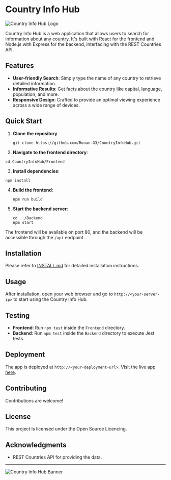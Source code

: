 # Country Info Hub

![Country Info Hub Logo](/assets/Country_Info.png)

Country Info Hub is a web application that allows users to search for information about any country. It's built with React for the frontend and Node.js with Express for the backend, interfacing with the REST Countries API.

## Features

- **User-friendly Search**: Simply type the name of any country to retrieve detailed information.
- **Informative Results**: Get facts about the country like capital, language, population, and more.
- **Responsive Design**: Crafted to provide an optimal viewing experience across a wide range of devices.

## Quick Start

1. **Clone the repository**
   ```
   git clone https://github.com/Ronan-G3/CountryInfoHub.git
    ```
2. **Navigate to the frontend directory**:
  ```
cd CountryInfoHub/Frontend
  ```
3. **Install dependencies**:

  ```
npm install
  ```
4. **Build the frontend**:
    ```
    npm run build
     ```
5. **Start the backend server**:
    ```
    cd ../Backend
    npm start
    ```

The frontend will be available on port 80, and the backend will be accessible through the `/api` endpoint.

## Installation

Please refer to [INSTALL.md](INSTALL.md) for detailed installation instructions.

## Usage

After installation, open your web browser and go to `http://<your-server-ip>` to start using the Country Info Hub.

## Testing

- **Frontend**: Run `npm test` inside the `Frontend` directory.
- **Backend**: Run `npm test` inside the `Backend` directory to execute Jest tests.

## Deployment

The app is deployed at `http://<your-deployment-url>`. Visit the live app [here](http://165.22.113.31/).

## Contributing

Contributions are welcome! 

## License

This project is licensed under the Open Source Licencing.

## Acknowledgments

- REST Countries API for providing the data.

---

![Country Info Hub Banner](/assets/Country_Info_Banner.png)


